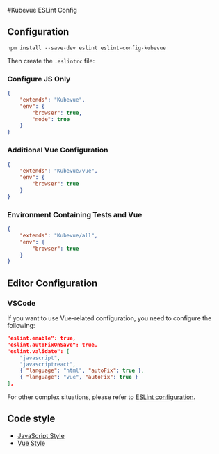 #Kubevue ESLint Config

## Configuration

``` shell
npm install --save-dev eslint eslint-config-kubevue
```

Then create the `.eslintrc` file:

### Configure JS Only

```json
{
    "extends": "Kubevue",
    "env": {
        "browser": true,
        "node": true
    }
}
```

### Additional Vue Configuration

```json
{
    "extends": "Kubevue/vue",
    "env": {
        "browser": true
    }
}
```

### Environment Containing Tests and Vue

``` json
{
    "extends": "Kubevue/all",
    "env": {
        "browser": true
    }
}
```

## Editor Configuration

### VSCode

If you want to use Vue-related configuration, you need to configure the following:

```json
"eslint.enable": true,
"eslint.autoFixOnSave": true,
"eslint.validate": [
    "javascript",
    "javascriptreact",
    { "language": "html", "autoFix": true },
    { "language": "vue", "autoFix": true }
],
```

For other complex situations, please refer to [ESLint configuration](https://eslint.org/docs/user-guide/configuring).

## Code style

- [JavaScript Style](JavaScript.md)
- [Vue Style](Vue.md)
